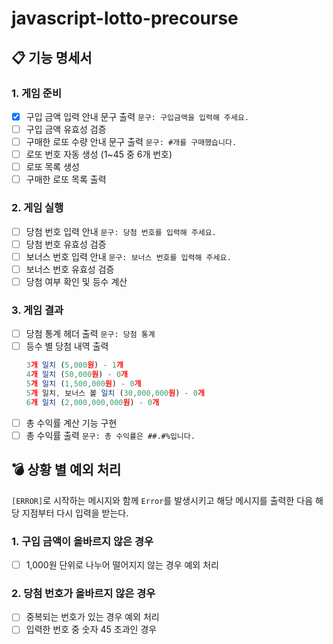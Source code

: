 # javascript-lotto-precourse

## 📋 기능 명세서

### 1. 게임 준비

- [x] 구입 금액 입력 안내 문구 출력 `문구: 구입금액을 입력해 주세요.`
- [ ] 구입 금액 유효성 검증
- [ ] 구매한 로또 수량 안내 문구 출력 `문구: #개를 구매했습니다.`
- [ ] 로또 번호 자동 생성 (1~45 중 6개 번호)
- [ ] 로또 목록 생성
- [ ] 구매한 로또 목록 출력

### 2. 게임 실행

- [ ] 당첨 번호 입력 안내 `문구: 당첨 번호를 입력해 주세요.`
- [ ] 당첨 번호 유효성 검증
- [ ] 보너스 번호 입력 안내 `문구: 보너스 번호를 입력해 주세요.`
- [ ] 보너스 번호 유효성 검증
- [ ] 당첨 여부 확인 및 등수 계산

### 3. 게임 결과

- [ ] 당첨 통계 헤더 출력 `문구: 당첨 통계`
- [ ] 등수 별 당첨 내역 출력
  ```jsx
  3개 일치 (5,000원) - 1개
  4개 일치 (50,000원) - 0개
  5개 일치 (1,500,000원) - 0개
  5개 일치, 보너스 볼 일치 (30,000,000원) - 0개
  6개 일치 (2,000,000,000원) - 0개
  ```
- [ ] 총 수익률 계산 기능 구현
- [ ] 총 수익률 출력 `문구: 총 수익률은 ##.#%입니다.`

## 💣 상황 별 예외 처리

`[ERROR]`로 시작하는 메시지와 함께 `Error`를 발생시키고 해당 메시지를 출력한 다음 해당 지점부터 다시 입력을 받는다.

### 1. 구입 금액이 올바르지 않은 경우

- [ ] 1,000원 단위로 나누어 떨어지지 않는 경우 예외 처리

### 2. 당첨 번호가 올바르지 않은 경우

- [ ] 중복되는 번호가 있는 경우 예외 처리
- [ ] 입력한 번호 중 숫자 45 초과인 경우
